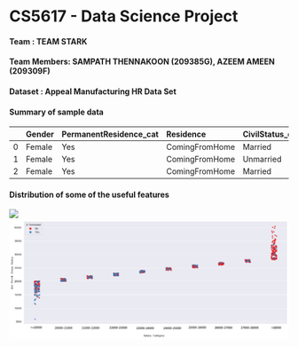 # CS5617 - Data Science Project 

#### Team : TEAM STARK

#### Team Members: SAMPATH THENNAKOON (209385G), AZEEM AMEEN (209309F)

#### Dataset : Appeal Manufacturing HR Data Set

#### Summary of sample data

|     | Gender              | PermanentResidence_cat| Residence             | CivilStatus_cat    | HighestEducationQualification_cat  |   ExtraCurricularActivities |   ApparelRelatedVocationalQualification |   PreviousJob |
|----:|:--------------------|:--------------------- |:----------------------|:-------------------|:----------------------------------:|----------------------------:|----------------------------------------:|--------------:|
|   0 | Female              | Yes                   | ComingFromHome        | Married            | PassedOL                           |     FALSE                   |       FALSE                             |    Apparel    |
|   1 | Female              | Yes                   | ComingFromHome        | Unmarried          | UptoOL                             |     TRUE                    |       FALSE                             |    Apparel    |
|   2 | Female              | Yes                   | ComingFromHome        | Married            | UptoOL                             |     FALSE                   |       FALSE                             |    Apparel    |


#### Distribution of some of the useful features

<img src="images/pair_plot.png" width="1000" >

<img src="images/Scatter.png" width="1000" >
